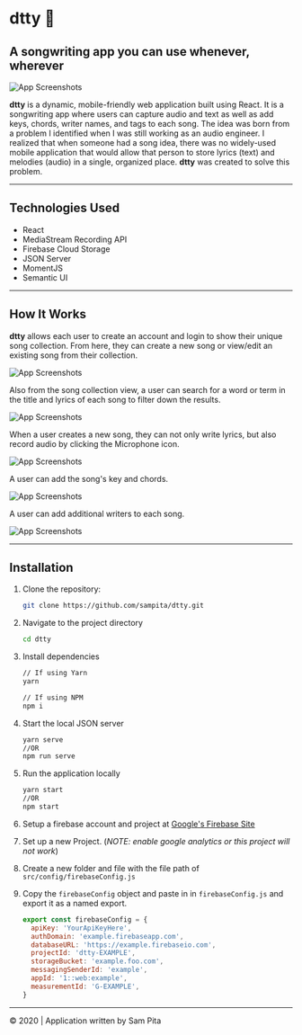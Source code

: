 # dtty :microphone:

## A songwriting app you can use whenever, wherever

![App Screenshots](./src/images/dtty-preview.png)

**dtty** is a dynamic, mobile-friendly web application built
using React. It is a songwriting app where users can
capture audio and text as well as add keys, chords, writer
names, and tags to each song. The idea was born from a
problem I identified when I was still working as an audio engineer. I
realized that when someone had a song idea, there was
no widely-used mobile application that would allow that person to
store lyrics (text) and melodies (audio) in a single, organized place.
**dtty** was created to solve this problem.

---

## Technologies Used

- React
- MediaStream Recording API
- Firebase Cloud Storage
- JSON Server
- MomentJS
- Semantic UI

---

## How It Works

**dtty** allows each user to create an account and login to show their unique song collection. From here, they can create a new song or view/edit an existing song from their collection.

![App Screenshots](./src/images/dtty-login-homepage.gif)

Also from the song collection view, a user can search for a word or term in the title and lyrics of each song to filter down the results.

![App Screenshots](./src/images/dtty-search.gif)

When a user creates a new song, they can not only write lyrics, but also record audio by clicking the Microphone icon.

![App Screenshots](./src/images/dtty-new-song.gif)

A user can add the song's key and chords.

![App Screenshots](./src/images/dtty-song-details.gif)

A user can add additional writers to each song.

![App Screenshots](./src/images/dtty-add-writer.gif)

---

## Installation

1. Clone the repository:

   ```sh
   git clone https://github.com/sampita/dtty.git
   ```

1. Navigate to the project directory

   ```sh
   cd dtty
   ```

1. Install dependencies

   ```sh
   // If using Yarn
   yarn

   // If using NPM
   npm i
   ```

1. Start the local JSON server

   ```sh
   yarn serve
   //OR
   npm run serve
   ```

1. Run the application locally

   ```sh
   yarn start
   //OR
   npm start
   ```

1. Setup a firebase account and project at [Google's Firebase Site](https://console.cloud.google.com)
1. Set up a new Project. (_NOTE: enable google analytics or this project will not work_)
1. Create a new folder and file with the file path of `src/config/firebaseConfig.js`
1. Copy the `firebaseConfig` object and paste in in `firebaseConfig.js` and export it as a named export.
   ```js
   export const firebaseConfig = {
     apiKey: 'YourApiKeyHere',
     authDomain: 'example.firebaseapp.com',
     databaseURL: 'https://example.firebaseio.com',
     projectId: 'dtty-EXAMPLE',
     storageBucket: 'example.foo.com',
     messagingSenderId: 'example',
     appId: '1::web:example',
     measurementId: 'G-EXAMPLE',
   }
   ```

---

&copy; 2020 | Application written by Sam Pita
